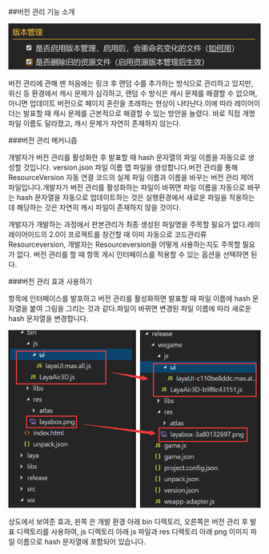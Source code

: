 ##버전 관리 기능 소개

![publish](res/publish.png) 


버전 관리에 관해 맨 처음에는 링크 후 랜덤 수를 추가하는 방식으로 관리하고 있지만, 위신 등 환경에서 캐시 문제가 심각하고, 랜덤 수 방식은 캐시 문제를 해결할 수 없으며, 아니면 업데이트 버전으로 페이지 혼란을 초래하는 현상이 나타난다.이에 따라 레이어이더는 발표할 때 캐시 문제를 근본적으로 해결할 수 있는 방안을 늘렸다. 바로 직접 개명 파일 이름도 달라졌고, 캐시 문제가 자연히 존재하지 않는다.

###버전 관리 메커니즘

개발자가 버전 관리를 활성화한 후 발표할 때 hash 문자열의 파일 이름을 자동으로 생성할 것입니다. version.json 파일 이름 맵 파일을 생성합니다.버전 관리를 통해 ResourceVersion 자동 연결 코드의 실제 파일 이름과 이름을 바꾸는 버전 관리 제어 파일입니다.개발자가 버전 관리를 활성화하는 파일이 바뀌면 파일 이름을 자동으로 바꾸는 hash 문자열을 자동으로 업데이트하는 것은 실행환경에서 새로운 파일을 적용하는 데 해당하는 것은 자연히 캐시 파일이 존재하지 않을 것이다.

개발자가 개발하는 과정에서 판본관리가 최종 생성된 파일명을 주목할 필요가 없다.레이레이어이드의 2.0이 프로젝트를 창건할 때 이미 자동으로 코드관리류 Resourceversion, 개발자는 Resourceversion을 어떻게 사용하는지도 주목할 필요가 없다. 버전 관리를 할 때 항목 게시 인터페이스를 적용할 수 있는 옵션을 선택하면 된다.

###버전 관리 효과 사용하기

항목에 인터페이스를 발포하고 버전 관리를 활성화하면 발표할 때 파일 이름에 hash 문자열을 붙여 그림을 그리는 것과 같다.파일이 바뀌면 변경된 파일 이름에 따라 새로운 hash 문자열을 변경합니다.

![图3](res/3.png) 


상도에서 보여준 효과, 왼쪽 은 개발 환경 아래 bin 디렉토리, 오른쪽은 버전 관리 후 발표 디렉토리를 사용하여, js 디렉토리 아래 js 파일과 res 디렉토리 아래 png 이미지 파일 이름으로 hash 문자열에 포함되어 있습니다.